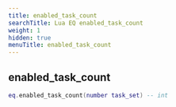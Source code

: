 ```yaml
---
title: enabled_task_count
searchTitle: Lua EQ enabled_task_count
weight: 1
hidden: true
menuTitle: enabled_task_count
---
```

## enabled_task_count
```lua
eq.enabled_task_count(number task_set) -- int
```